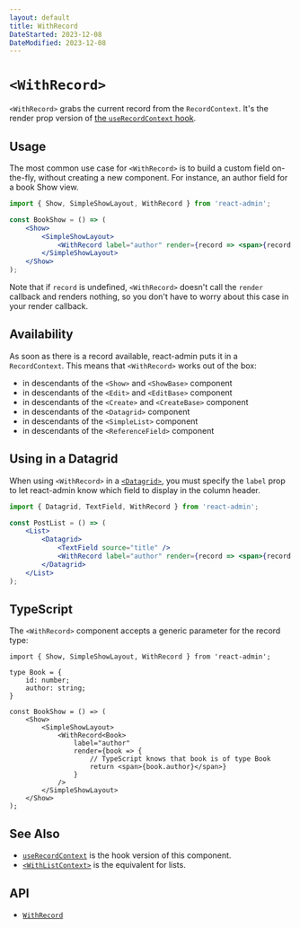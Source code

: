 ```yaml
---
layout: default
title: WithRecord
DateStarted: 2023-12-08
DateModified: 2023-12-08
---
```


# `<WithRecord>`

`<WithRecord>` grabs the current record from the `RecordContext`. It's the render prop version of [the `useRecordContext` hook](./useRecordContext.md). 

## Usage

The most common use case for `<WithRecord>` is to build a custom field on-the-fly, without creating a new component. For instance, an author field for a book Show view. 

```jsx
import { Show, SimpleShowLayout, WithRecord } from 'react-admin';

const BookShow = () => (
    <Show>
        <SimpleShowLayout>
            <WithRecord label="author" render={record => <span>{record.author}</span>} />
        </SimpleShowLayout>
    </Show>
);
```

Note that if `record` is undefined, `<WithRecord>` doesn't call the `render` callback and renders nothing, so you don't have to worry about this case in your render callback.

## Availability

As soon as there is a record available, react-admin puts it in a `RecordContext`. This means that `<WithRecord>` works out of the box:

- in descendants of the `<Show>` and `<ShowBase>` component
- in descendants of the `<Edit>` and `<EditBase>` component
- in descendants of the `<Create>` and `<CreateBase>` component
- in descendants of the `<Datagrid>` component
- in descendants of the `<SimpleList>` component
- in descendants of the `<ReferenceField>` component

## Using in a Datagrid

When using `<WithRecord>` in a [`<Datagrid>`](./Datagrid.md), you must specify the `label` prop to let react-admin know which field to display in the column header. 

```jsx
import { Datagrid, TextField, WithRecord } from 'react-admin';

const PostList = () => (
    <List>
        <Datagrid>
            <TextField source="title" />
            <WithRecord label="author" render={record => <span>{record.author}</span>} />
        </Datagrid>
    </List>
);
```

## TypeScript

The `<WithRecord>` component accepts a generic parameter for the record type:

```tsx
import { Show, SimpleShowLayout, WithRecord } from 'react-admin';

type Book = {
    id: number;
    author: string;
}

const BookShow = () => (
    <Show>
        <SimpleShowLayout>
            <WithRecord<Book>
                label="author"
                render={book => {
                    // TypeScript knows that book is of type Book
                    return <span>{book.author}</span>}
                }
            />
        </SimpleShowLayout>
    </Show>
);
```

## See Also

* [`useRecordContext`](./useRecordContext.md) is the hook version of this component.
* [`<WithListContext>`](./WithListContext.md) is the equivalent for lists.

## API

* [`WithRecord`]

[`WithRecord`]: https://github.com/marmelab/react-admin/blob/master/packages/ra-core/src/controller/record/WithRecord.tsx
